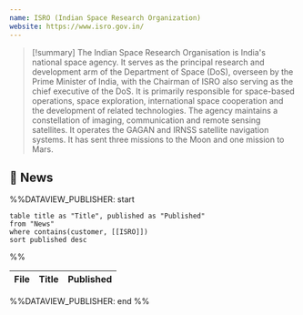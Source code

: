 ```yaml
---
name: ISRO (Indian Space Research Organization)
website: https://www.isro.gov.in/
---
```


>[!summary]
>The Indian Space Research Organisation is India's national space agency. It serves as the principal research and development arm of the Department of Space (DoS), overseen by the Prime Minister of India, with the Chairman of ISRO also serving as the chief executive of the DoS. It is primarily responsible for space-based operations, space exploration, international space cooperation and the development of related technologies. The agency maintains a constellation of imaging, communication and remote sensing satellites. It operates the GAGAN and IRNSS satellite navigation systems. It has sent three missions to the Moon and one mission to Mars.

## 📰 News
%%DATAVIEW_PUBLISHER: start
```
table title as "Title", published as "Published"
from "News"
where contains(customer, [[ISRO]])
sort published desc
```
%%

| File | Title | Published |
| ---- | ----- | --------- |

%%DATAVIEW_PUBLISHER: end %%